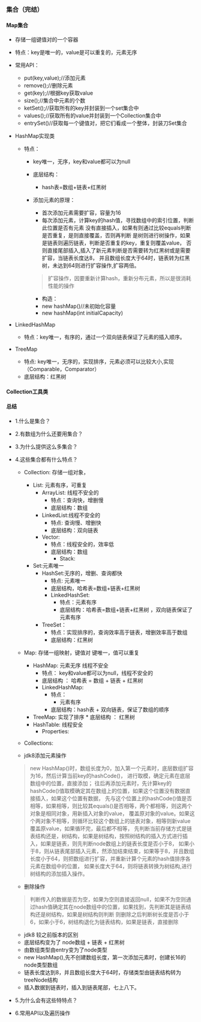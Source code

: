 ### 集合（完结）

#### Map集合

* 存储一组键值对的一个容器

* 特点：key是唯一的，value是可以重复的，元素无序
* 常用API：
    * put(key,value);//添加元素
    * remove();//删除元素
    * get(key);//根据key获取value
    * size();//集合中元素的个数
    * ketSet();//获取所有的key并封装到一个set集合中
    * values();//获取所有的value并封装到一个Collection集合中
    * entrySet()//获取每一个键值对，把它们看成一个整体，封装刀Set集合

* HashMap实现类
    * 特点：
        * key唯一，无序，key和value都可以为null
        * 底层结构：
            * hash表=数组+链表+红黑树
        * 添加元素的原理：
            * 首次添加元素需要扩容，容量为16
            * 每次添加元素，计算key的hash值，寻找数组中的索引位置，判断此位置是否有元素 
            没有直接插入，如果有则通过比较equals判断是否重复，是则直接覆盖，否则再判断
            是树则进行树操作，如果是链表则遍历链表，判断是否重复的key，重复则覆盖value，
            否则直接尾部插入,插入了新元素判断是否需要转为红黑树或是需要扩容，当链表长度达8，
            并且数组长度大于64时，链表转为红黑树，未达到64则进行扩容操作,扩容两倍。
            > 扩容操作，因要重新计算hash，重新分布元素，所以是很消耗性能的操作  
        
            * 构造：
            * new hashMap()//未初始化容量
            * new hashMap(int initialCapacity)
            
* LinkedHashMap
    * 特点：key唯一，有序的，通过一个双向链表保证了元素的插入顺序。          
    
* TreeMap
    * 特点: key唯一，无序的，实现排序，元素必须可以比较大小,实现（Comparable，Comparator）    
    * 底层结构：红黑树
    
#### Collection工具类

#### 总结    

* 1.什么是集合？
* 2.有数组为什么还要用集合？
* 3.为什么提供这么多集合？
* 4.这些集合都有什么特点？
    * Collection: 存储一组对象，
        * List: 元素有序，可重复
            * ArrayList: 线程不安全的
                * 特点：查询快，增删慢
                * 底层结构：数组
            * LinkedList:线程不安全的
                * 特点: 查询慢、增删快
                * 底层结构：双向链表
            * Vector:
                * 特点：线程安全的，效率低
                * 底层结构：数组
                    * Stack:
        * Set:元素唯一
            * HashSet:无序的，增删、查询都快
                * 特点: 元素唯一
                * 底层结构，哈希表=数组+链表+红黑树
                * LinkedHashSet:
                    * 特点：元素有序
                    * 底层结构：哈希表=数组+链表+红黑树 ，双向链表保证了元素有序
            * TreeSet：
                * 特点：实现排序的，查询效率高于链表，增删效率高于数组
                * 底层结构：红黑树
    * Map: 存储一组映射，键值对 键唯一，值可以重复   
        * HashMap:  元素无序 线程不安全
            * 特点： key和value都可以为null，线程不安全的  
            * 底层结构 ： 哈希表 = 数组 + 链表 + 红黑树        
            * LinkedHashMap: 
                * 特点：
                    * 元素有序
                * 底层结构：hash表 + 双向链表，保证了数组的顺序
        * TreeMap: 实现了排序
                * 底层结构 ： 红黑树
        * HashTable: 线程安全
            * Properties:
    * Collections: 
    
    * jdk8添加元素操作
    > new HashMap()时，数组长度为0，加入第一个元素时，底层数组扩容为16，然后计算当前key的hashCode()，
    进行取模，确定元素在底层数组中的位置，直接添加；
    往后再添加元素时，先计算key的hashCode()值取模确定其在数组上的位置，如果这个位置没有数据直接插入，如果这个位置有数据，
    先与这个位置上的hashCode()值是否相等，如果相等，则比较其equals()是否相等，两个都相等，则这两个对象是相同对象，用新插入对象的value，
    覆盖原对象的value。如果这个两对象不相等，则循环比较这个数组上的链表对象，相等则新value覆盖原value，如果循环完，最后都不相等，
    先判断当前存储方式是链表结构还是，树结构，如果是树结构，按照树结构的插入方式进行插入，如果是链表，则先判断node数组上的链表长度是否小于8，
    如果小于8，则从链表尾部插入元素，然添加结束结束，如果等于8，并且数组长度小于64，则把数组进行扩容，并重新计算个元素的hash值排序各元素在数组中的位置，
    如果长度大于64，则将链表转换为树结构,进行树结构的添加插入操作。   
    
    * 删除操作
    >判断传入的数据是否为空，如果为空则直接返回null，如果不为空则通过hash值确定其在node数组中的位置，如果找到，先判断其是链表结构还是树结构，如果是树结构则判断
    则删除之后判断树长度是否小于6，如果小于6，树结构退化为链表结构，如果是链表，直接删除

    * jdk8 较之前版本的区别
    * 底层结构变为了 node数组 + 链表 + 红黑树
    * 由数组类型由entry变为了node类型
    * new HashMap(),先不创建数组长度，第一次添加元素时，创建长16的node类型数组
    * 链表长度达到8，并且数组长度大于64时，存储类型由链表结构转为treeNode结构
    * 插入数据到链表时，插入到链表尾部，七上八下。
* 5.为什么会有这些特特点？
* 6.常用API以及遍历操作